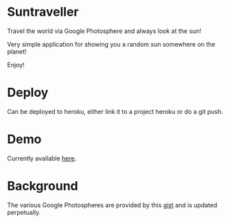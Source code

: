 # Suntraveller

Travel the world via Google Photosphere and always look at the sun!

Very simple application for showing you a random sun somewhere on the
planet!

Enjoy!

# Deploy

Can be deployed to heroku, either link it to a project heroku or do a
git push.

# Demo

Currently available [here](http://suntraveller.herokuapp.com/).

# Background

The various Google Photospheres are provided by this
[gist](https://gist.github.com/gorenje/4086f765cde6236f06c4fde0a67e2dd3)
and is updated perpetually.
